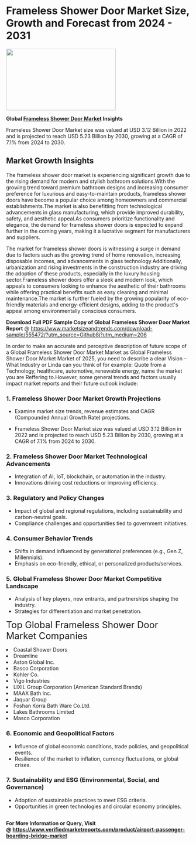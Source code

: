 <H1>Frameless Shower Door Market Size, Growth and Forecast from 2024 - 2031</H1><img class="aligncenter size-medium wp-image-584254" src="https://thirdeyenews.in/wp-content/uploads/2024/09/Global-Market-Research-300x168.jpeg" alt="" width="300" height="168" /><p><strong>Global&nbsp;<a href="https://www.marketsizeandtrends.com/download-sample/555472/?utm_source=Github8j?utm_medium=206">Frameless Shower Door Market</a> Insights</strong></p><p>Frameless Shower Door Market size was valued at USD 3.12 Billion in 2022 and is projected to reach USD 5.23 Billion by 2030, growing at a CAGR of 7.1% from 2024 to 2030.</p><p><h2>Market Growth Insights</h2> <p>The frameless shower door market is experiencing significant growth due to the rising demand for modern and stylish bathroom solutions.With the growing trend toward premium bathroom designs and increasing consumer preference for luxurious and easy-to-maintain products, frameless shower doors have become a popular choice among homeowners and commercial establishments.The market is also benefitting from technological advancements in glass manufacturing, which provide improved durability, safety, and aesthetic appeal.As consumers prioritize functionality and elegance, the demand for frameless shower doors is expected to expand further in the coming years, making it a lucrative segment for manufacturers and suppliers.</p> <p>The market for frameless shower doors is witnessing a surge in demand due to factors such as the growing trend of home renovation, increasing disposable incomes, and advancements in glass technology.Additionally, urbanization and rising investments in the construction industry are driving the adoption of these products, especially in the luxury housing sector.Frameless shower doors offer a sleek and modern look, which appeals to consumers looking to enhance the aesthetic of their bathrooms while offering practical benefits such as easy cleaning and minimal maintenance.The market is further fueled by the growing popularity of eco-friendly materials and energy-efficient designs, adding to the product's appeal among environmentally conscious consumers.</p> <p><span class=""><strong>Download Full PDF Sample Copy of Global Frameless Shower Door Market Report</strong> @ <a href="https://www.marketsizeandtrends.com/download-sample/555472/?utm_source=Github8j?utm_medium=206" target="_blank">https://www.marketsizeandtrends.com/download-sample/555472/?utm_source=Github8j?utm_medium=206</a></span></p><p>In order to make an accurate and perceptive description of future scope of a Global&nbsp;Frameless Shower Door Market Market as Global&nbsp;Frameless Shower Door Market Market of 2025, you need to describe a clear Vision &ndash; What Industry or Linda can you think of for example: Quote from a Technology, healthcare, automotive, renewable energy, name the market you are Reffering to.However, some general trends and factors usually impact market reports and their future outlook include:</p><h3>1.&nbsp;<strong>Frameless Shower Door Market Growth Projections</strong></h3><ul><li>Examine market size trends, revenue estimates and CAGR (Compounded Annual Growth Rate) projections.</li><li><p>Frameless Shower Door Market size was valued at USD 3.12 Billion in 2022 and is projected to reach USD 5.23 Billion by 2030, growing at a CAGR of 7.1% from 2024 to 2030.</p></li></ul><h3>2.&nbsp;<strong>Frameless Shower Door Market Technological Advancements</strong></h3><ul><li>Integration of AI, IoT, blockchain, or automation in the industry.</li><li>Innovations driving cost reductions or improving efficiency.</li></ul><h3>3.&nbsp;<strong>Regulatory and Policy Changes</strong></h3><ul><li>Impact of global and regional regulations, including sustainability and carbon-neutral goals.</li><li>Compliance challenges and opportunities tied to government initiatives.</li></ul><h3>4.&nbsp;<strong>Consumer Behavior Trends</strong></h3><ul><li>Shifts in demand influenced by generational preferences (e.g., Gen Z, Millennials).</li><li>Emphasis on eco-friendly, ethical, or personalized products/services.</li></ul><h3>5.&nbsp;<strong>Global Frameless Shower Door Market Competitive Landscape</strong></h3><ul><li>Analysis of key players, new entrants, and partnerships shaping the industry.</li><li>Strategies for differentiation and market penetration.</li></ul><p data-pm-slice="1 1 []"><span style="color: inherit; font-family: inherit; font-size: 25px;">Top Global Frameless Shower Door Market Companies</span></p><div class="" data-test-id=""><p><li>Coastal Shower Doors</li><li> Dreamline</li><li> Aston Global Inc.</li><li> Basco Corporation</li><li> Kohler Co.</li><li> Vigo Industries</li><li> LIXIL Group Corporation (American Standard Brands)</li><li> MAAX Bath Inc.</li><li> Jaquar Group</li><li> Foshan Korra Bath Ware Co.Ltd.</li><li> Lakes Bathrooms Limited</li><li> Masco Corporation</li></p></div><h3>6.&nbsp;<strong>Economic and Geopolitical Factors</strong></h3><ul><li>Influence of global economic conditions, trade policies, and geopolitical events.</li><li>Resilience of the market to inflation, currency fluctuations, or global crises.</li></ul><h3>7.&nbsp;<strong>Sustainability and ESG (Environmental, Social, and Governance)</strong></h3><ul><li>Adoption of sustainable practices to meet ESG criteria.</li><li>Opportunities in green technologies and circular economy principles.</li></ul><h2><strong style="font-size: 14px;">For More Information or Query, Visit @&nbsp;</strong><a style="background-color: #ffffff; font-size: 14px;" href="https://www.marketsizeandtrends.com/report/frameless-shower-door-market/" target="_blank">https://www.verifiedmarketreports.com/product/airport-passenger-boarding-bridge-market</a></h2>